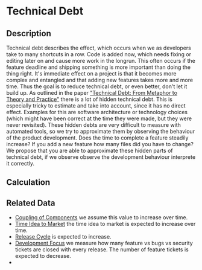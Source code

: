 # Technical Debt

## Description
Technical debt describes the effect, which occurs when we as developers take to many shortcuts in a row. Code is added now, which needs fixing or editing later on and cause more work in the longrun. This often occurs if the feature deadline and shipping something is more important than doing the thing right.
It's immediate effect on a project is that it becomes more complex and entangled and that adding new features takes more and more time. Thus the goal is to reduce technical debt, or even better, don't let it build up.
As outlined in the paper ["Technical Debt: From Metaphor to Theory and Practice"](https://ieeexplore.ieee.org/abstract/document/6336722) there is a lot of hidden technical debt. This is especially tricky to estimate and take into account, since it has no direct effect. Examples for this are software architecture or technology choices (which might have been correct at the time they were made, but they were never revisited). These hidden debts are very difficult to measure with automated tools, so we try to approximate them by observing the behaviour of the product development. Does the time to complete a feature steadily increase? If you add a new feature how many files did you have to change? We propose that you are able to approximate these hidden parts of technical debt, if we observe observe the development behaviour interprete it correctly.

## Calculation


## Related Data
* [Coupling of Components](CouplingOfComponents.md) we assume this value to increase over time.
* [Time Idea to Market](TimeIdeaToMarket.md) the time idea to market is expected to increase over time.
* [Release Cycle](ReleaseCycle.md) is expected to increase.
* [Development Focus](DevelopmentFocus.md) we measure how many feature vs bugs vs security tickets are closed with every release. The number of feature tickets is expected to decrease.
* 